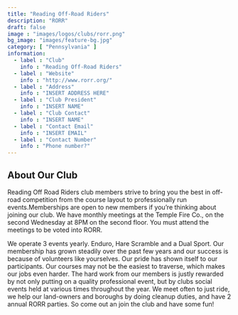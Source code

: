 ```yaml
---
title: "Reading Off-Road Riders"
description: "RORR"
draft: false
image : "images/logos/clubs/rorr.png"
bg_image: "images/feature-bg.jpg"
category: [ "Pennsylvania" ]
information:
  - label : "Club"
    info : "Reading Off-Road Riders"
  - label : "Website"
    info : "http://www.rorr.org/"
  - label : "Address"
    info : "INSERT ADDRESS HERE"
  - label : "Club President"
    info : "INSERT NAME"
  - label : "Club Contact"
    info : "INSERT NAME"
  - label : "Contact Email"
    info : "INSERT EMAIL"
  - label : "Contact Number"
    info : "Phone number?"
---
```


## About Our Club

Reading Off Road Riders club members strive to bring you the best in off-road competition from the course layout to professionally run events.Memberships are open to new members if you’re thinking about joining our club. We have monthly meetings at the Temple Fire Co., on the second Wednesday at 8PM on the second floor. You must attend the meetings to be voted into RORR.

We operate 3 events yearly. Enduro, Hare Scramble and a Dual Sport. Our membership has grown steadily over the past few years and our success is because of volunteers like yourselves. Our pride has shown itself to our participants. Our courses may not be the easiest to traverse, which makes our jobs even harder. The hard work from our members is justly rewarded by not only putting on a quality professional event, but by clubs social events held at various times throughout the year. We meet often to just ride, we help our land-owners and boroughs by doing cleanup duties, and have 2 annual RORR parties. So come out an join the club and have some fun!
